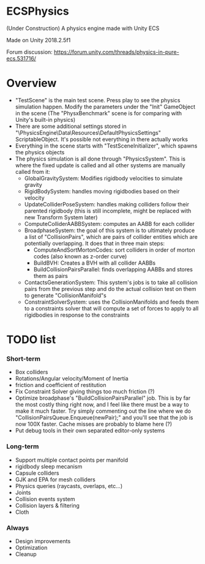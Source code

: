 # ECSPhysics
(Under Construction)
A physics engine made with Unity ECS

Made on Unity 2018.2.5f1

Forum discussion: https://forum.unity.com/threads/physics-in-pure-ecs.531716/

# Overview
- "TestScene" is the main test scene. Press play to see the physics simulation happen. Modify the parameters under the "Init" GameObject in the scene (The "PhysxBenchmark" scene is for comparing with Unity's built-in physics)
- There are some additional settings stored in "\PhysicsEngine\Data\Resources\DefaultPhysicsSettings" ScriptableObject. It's possible not everything in there actually works
- Everything in the scene starts with "TestSceneInitializer", which spawns the physics objects
- The physics simulation is all done through "PhysicsSystem". This is where the fixed update is called and all other systems are manually called from it:
  - GlobalGravitySystem: Modifies rigidbody velocities to simulate gravity
  - RigidBodySystem: handles moving rigidbodies based on their velocity
  - UpdateColliderPoseSystem: handles making colliders follow their parented rigidbody (this is still incomplete, might be replaced with new Transform System later)
  - ComputeColliderAABBSystem: computes an AABB for each collider
  - BroadphaseSystem: the goal of this system is to ultimately produce a list of "CollisionPairs", which are pairs of collider entities which are potentially overlapping. It does that in three main steps:
    - ComputeAndSortMortonCodes: sort colliders in order of morton codes (also known as z-order curve)
    - BuildBVH: Creates a BVH with all collider AABBs
    - BuildCollisionPairsParallel: finds overlapping AABBs and stores them as pairs
  - ContactsGenerationSystem: This system's jobs is to take all collision pairs from the previous step and do the actual collision test on them to generate "CollisionManifold"s
  - ConstraintSolverSystem: uses the CollisionManifolds and feeds them to a constraints solver that will compute a set of forces to apply to all rigidbodies in response to the constraints
  
# TODO list
### Short-term
- Box colliders
- Rotations/Angular velocity/Moment of Inertia
- friction and coefficient of restitution
- Fix Constraint Solver giving things too much friction (?)
- Optimize broadphase's "BuildCollisionPairsParallel" job. This is by far the most costly thing right now, and I feel like there must be a way to make it much faster. Try simply commenting out the line where we do "CollisionPairsQueue.Enqueue(newPair);" and you'll see that the job is now 100X faster. Cache misses are probably to blame here (?)
- Put debug tools in their own separated editor-only systems

### Long-term
- Support multiple contact points per manifold
- rigidbody sleep mecanism
- Capsule colliders
- GJK and EPA for mesh colliders
- Physics queries (raycasts, overlaps, etc...)
- Joints
- Collision events system
- Collision layers & filtering
- Cloth

### Always
- Design improvements
- Optimization
- Cleanup
